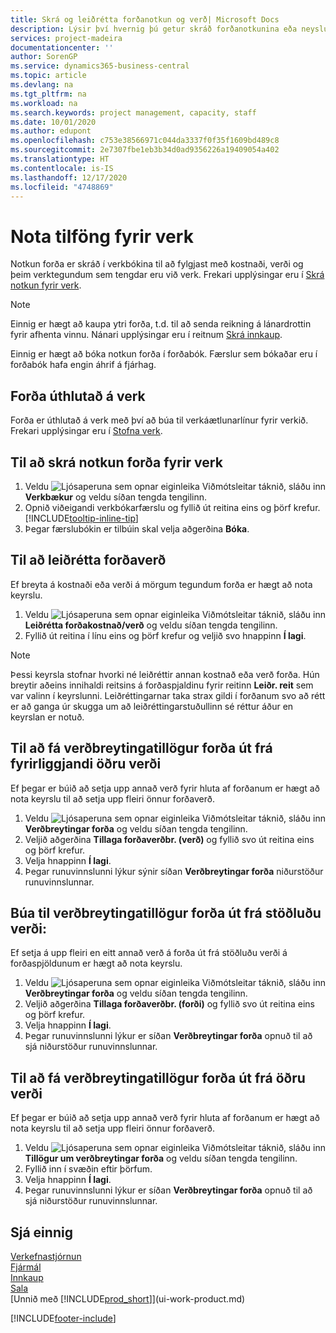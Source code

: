 ```yaml
---
title: Skrá og leiðrétta forðanotkun og verð| Microsoft Docs
description: Lýsir því hvernig þú getur skráð forðanotkunina eða neysluna í tengslum við verk, til að fylgjast með og stjórna kostnaði, verði, og vinnutegund.
services: project-madeira
documentationcenter: ''
author: SorenGP
ms.service: dynamics365-business-central
ms.topic: article
ms.devlang: na
ms.tgt_pltfrm: na
ms.workload: na
ms.search.keywords: project management, capacity, staff
ms.date: 10/01/2020
ms.author: edupont
ms.openlocfilehash: c753e38566971c044da3337f0f35f1609bd489c8
ms.sourcegitcommit: 2e7307fbe1eb3b34d0ad9356226a19409054a402
ms.translationtype: HT
ms.contentlocale: is-IS
ms.lasthandoff: 12/17/2020
ms.locfileid: "4748869"
---
```

# <a name="use-resources-for-jobs"></a>Nota tilföng fyrir verk
Notkun forða er skráð í verkbókina til að fylgjast með kostnaði, verði og þeim verktegundum sem tengdar eru við verk. Frekari upplýsingar eru í [Skrá notkun fyrir verk](projects-how-record-job-usage.md).

> [!NOTE]
> Einnig er hægt að kaupa ytri forða, t.d. til að senda reikning á lánardrottin fyrir afhenta vinnu. Nánari upplýsingar eru í reitnum [Skrá innkaup](purchasing-how-record-purchases.md).

Einnig er hægt að bóka notkun forða í forðabók. Færslur sem bókaðar eru í forðabók hafa engin áhrif á fjárhag.

## <a name="to-assign-resources-to-jobs"></a>Forða úthlutað á verk
Forða er úthlutað á verk með því að búa til verkáætlunarlínur fyrir verkið. Frekari upplýsingar eru í [Stofna verk](projects-how-create-jobs.md).

## <a name="to-record-resource-usage-for-a-job"></a>Til að skrá notkun forða fyrir verk
1. Veldu ![Ljósaperuna sem opnar eiginleika Viðmótsleitar](media/ui-search/search_small.png "Segðu mér hvað þú vilt gera") táknið, sláðu inn **Verkbækur** og veldu síðan tengda tengilinn.
2. Opnið viðeigandi verkbókarfærslu og fyllið út reitina eins og þörf krefur. [!INCLUDE[tooltip-inline-tip](includes/tooltip-inline-tip_md.md)]
3. Þegar færslubókin er tilbúin skal velja aðgerðina **Bóka**.

## <a name="to-adjust-resource-prices"></a>Til að leiðrétta forðaverð
Ef breyta á kostnaði eða verði á mörgum tegundum forða er hægt að nota keyrslu.  

1. Veldu ![Ljósaperuna sem opnar eiginleika Viðmótsleitar](media/ui-search/search_small.png "Segðu mér hvað þú vilt gera") táknið, sláðu inn **Leiðrétta forðakostnað/verð** og veldu síðan tengda tengilinn.
2. Fyllið út reitina í línu eins og þörf krefur og veljið svo hnappinn **Í lagi**.

> [!NOTE]  
>   Þessi keyrsla stofnar hvorki né leiðréttir annan kostnað eða verð forða. Hún breytir aðeins innihaldi reitsins á forðaspjaldinu fyrir reitinn **Leiðr. reit** sem var valinn í keyrslunni. Leiðréttingarnar taka strax gildi í forðanum svo að rétt er að ganga úr skugga um að leiðréttingarstuðullinn sé réttur áður en keyrslan er notuð.

## <a name="to-get-resource-price-change-suggestions-based-on-existing-alternate-prices"></a>Til að fá verðbreytingatillögur forða út frá fyrirliggjandi öðru verði
Ef þegar er búið að setja upp annað verð fyrir hluta af forðanum er hægt að nota keyrslu til að setja upp fleiri önnur forðaverð.

1. Veldu ![Ljósaperuna sem opnar eiginleika Viðmótsleitar](media/ui-search/search_small.png "Segðu mér hvað þú vilt gera") táknið, sláðu inn **Verðbreytingar forða** og veldu síðan tengda tengilinn.
2. Veljið aðgerðina **Tillaga forðaverðbr. (verð)** og fyllið svo út reitina eins og þörf krefur.
3. Velja hnappinn **Í lagi**.  
4. Þegar runuvinnslunni lýkur sýnir síðan **Verðbreytingar forða** niðurstöður runuvinnslunnar.

## <a name="to-get-resource-price-change-suggestions-based-on-standard-prices"></a>Búa til verðbreytingatillögur forða út frá stöðluðu verði:
Ef setja á upp fleiri en eitt annað verð á forða út frá stöðluðu verði á forðaspjöldunum er hægt að nota keyrslu.  

1. Veldu ![Ljósaperuna sem opnar eiginleika Viðmótsleitar](media/ui-search/search_small.png "Segðu mér hvað þú vilt gera") táknið, sláðu inn **Verðbreytingar forða** og veldu síðan tengda tengilinn.
2. Veljið aðgerðina **Tillaga forðaverðbr. (forði)** og fyllið svo út reitina eins og þörf krefur.  
3. Velja hnappinn **Í lagi**.  
4. Þegar runuvinnslunni lýkur er síðan **Verðbreytingar forða** opnuð til að sjá niðurstöður runuvinnslunnar.

## <a name="to-get-resource-price-change-suggestions-based-on-alternate-prices"></a>Til að fá verðbreytingatillögur forða út frá öðru verði
Ef þegar er búið að setja upp annað verð fyrir hluta af forðanum er hægt að nota keyrslu til að setja upp fleiri önnur forðaverð.

1. Veldu ![Ljósaperuna sem opnar eiginleika Viðmótsleitar](media/ui-search/search_small.png "Segðu mér hvað þú vilt gera") táknið, sláðu inn **Tillögur um verðbreytingar forða** og veldu síðan tengda tengilinn.  
2. Fyllið inn í svæðin eftir þörfum.
3. Velja hnappinn **Í lagi**.  
4. Þegar runuvinnslunni lýkur er síðan **Verðbreytingar forða** opnuð til að sjá niðurstöður runuvinnslunnar.

## <a name="see-also"></a>Sjá einnig
[Verkefnastjórnun](projects-manage-projects.md)  
[Fjármál](finance.md)  
[Innkaup](purchasing-manage-purchasing.md)         
[Sala](sales-manage-sales.md)     
[Unnið með [!INCLUDE[prod_short](includes/prod_short.md)]](ui-work-product.md)  


[!INCLUDE[footer-include](includes/footer-banner.md)]